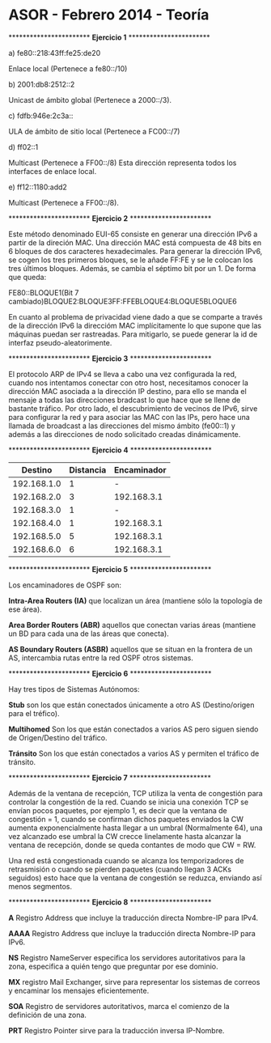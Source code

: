 # ASOR - Febrero 2014 - Teoría

*********************** **Ejercicio 1** ***********************

a) fe80::218:43ff:fe25:de20

Enlace local (Pertenece a fe80::/10)

b) 2001:db8:2512::2

Unicast de ámbito global (Pertenece a 2000::/3).

c) fdfb:946e:2c3a::

ULA de ámbito de sitio local (Pertenece a FC00::/7)

d) ff02::1

Multicast (Pertenece a FF00::/8) Esta dirección representa todos los interfaces de enlace local.

e) ff12::1180:add2

Multicast (Pertenece a FF00::/8).

*********************** **Ejercicio 2** ***********************

Este método denominado EUI-65 consiste en generar una dirección IPv6 a partir de la direción MAC. Una dirección MAC está compuesta de 48 bits en 6 bloques de dos caracteres hexadecimales. Para generar la dirección IPv6, se cogen los tres primeros bloques, se le añade FF:FE y se le colocan los tres últimos bloques. Además, se cambia el séptimo bit por un 1. De forma que queda:

FE80::BLOQUE1(Bit 7 cambiado)BLOQUE2:BLOQUE3FF:FFEBLOQUE4:BLOQUE5BLOQUE6

En cuanto al problema de privacidad viene dado a que se comparte a través de la dirección IPv6 la direccióm MAC implícitamente lo que supone que las máquinas puedan ser rastreadas. Para mitigarlo, se puede generar la id de interfaz pseudo-aleatorimente.

*********************** **Ejercicio 3** ***********************

El protocolo ARP de IPv4 se lleva a cabo una vez configurada la red, cuando nos intentamos conectar con otro host, necesitamos conocer la dirección MAC asociada a la dirección IP destino, para ello se manda el mensaje a todas las direcciones bradcast lo que hace que se llene de bastante tráfico. Por otro lado, el descubrimiento de vecinos de IPv6, sirve para configurar la red y para asociar las MAC con las IPs, pero hace una llamada de broadcast a las direcciones del mismo ámbito (fe00::1) y además a las direcciones de nodo solicitado creadas dinámicamente.

*********************** **Ejercicio 4** ***********************

| Destino | Distancia | Encaminador|
| ----- | ---- | ---- |
| 192.168.1.0 | 1 | - |
| 192.168.2.0 | 3 | 192.168.3.1 |
| 192.168.3.0 | 1 | - |
| 192.168.4.0 | 1 | 192.168.3.1 |
| 192.168.5.0 | 5 | 192.168.3.1 |
| 192.168.6.0 | 6 | 192.168.3.1 |

*********************** **Ejercicio 5** ***********************

Los encaminadores de OSPF son:

**Intra-Area Routers (IA)** que localizan un área (mantiene sólo la topología de ese área).

**Area Border Routers (ABR)** aquellos que conectan varias áreas (mantiene un BD para cada una de las áreas que conecta).

**AS Boundary Routers (ASBR)** aquellos que se situan en la frontera de un AS, intercambia rutas entre la red OSPF  otros sistemas.


*********************** **Ejercicio 6** ***********************

Hay tres tipos de Sistemas Autónomos:

**Stub** son los que están conectados únicamente a otro AS (Destino/origen para el tréfico).

**Multihomed** Son los que están conectados a varios AS pero siguen siendo de Origen/Destino del tráfico.

**Tránsito** Son los que están conectados a varios AS y permiten el tráfico de tránsito.

*********************** **Ejercicio 7** ***********************

Además de la ventana de recepción, TCP utiliza la venta de congestión para controlar la congestión de la red. Cuando se inicia una conexión TCP se envían pocos paquetes, por ejemplo 1, es decir que la ventana de congestión = 1, cuando se confirman dichos paquetes enviados la CW aumenta exponencialmente hasta llegar a un umbral (Normalmente 64), una vez alcanzado ese umbral la CW crecce linelamente hasta alcanzar la ventana de recepción, donde se queda contantes de modo que CW = RW.

Una red está congestionada cuando se alcanza los temporizadores de retrasmisión o cuando se pierden paquetes (cuando llegan 3 ACKs seguidos) esto hace que la ventana de congestión se reduzca, enviando así menos segmentos.

*********************** **Ejercicio 8** ***********************

**A** Registro Address que incluye la traducción directa Nombre-IP para IPv4.

**AAAA** Registro Address que incluye la traducción directa Nombre-IP para IPv6.

**NS** Registro NameServer especifica los servidores autoritativos para la zona, especifica a quién tengo que preguntar por ese dominio.

**MX** registro Mail Exchanger, sirve para representar los sistemas de correos y encaminar los mensajes eficientemente.

**SOA** Registro de servidores autoritativos, marca el comienzo de la definición de una zona.

**PRT** Registro Pointer sirve para la traducción inversa IP-Nombre.
